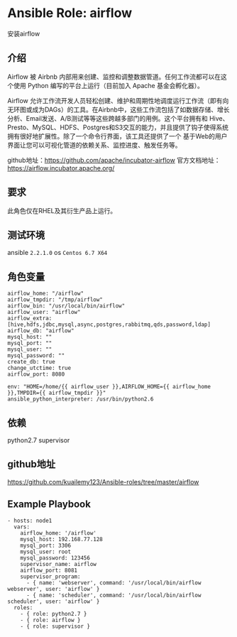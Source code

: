 # Ansible Role: airflow

安装airflow

## 介绍

Airflow 被 Airbnb 内部用来创建、监控和调整数据管道。任何工作流都可以在这个使用 Python 编写的平台上运行（目前加入 Apache 基金会孵化器）。

Airflow 允许工作流开发人员轻松创建、维护和周期性地调度运行工作流（即有向无环图或成为DAGs）的工具。在Airbnb中，这些工作流包括了如数据存储、增长分析、Email发送、A/B测试等等这些跨越多部门的用例。这个平台拥有和 Hive、Presto、MySQL、HDFS、Postgres和S3交互的能力，并且提供了钩子使得系统拥有很好地扩展性。除了一个命令行界面，该工具还提供了一个    基于Web的用户界面让您可以可视化管道的依赖关系、监控进度、触发任务等。  

github地址：https://github.com/apache/incubator-airflow
官方文档地址：https://airflow.incubator.apache.org/

## 要求

此角色仅在RHEL及其衍生产品上运行。

## 测试环境

ansible `2.2.1.0`
os `Centos 6.7 X64`

## 角色变量
	airflow_home: "/airflow"
	airflow_tmpdir: "/tmp/airflow"
	airflow_bin: "/usr/local/bin/airflow"
	airflow_user: "airflow"
	airflow_extra: [hive,hdfs,jdbc,mysql,async,postgres,rabbitmq,qds,password,ldap]
	airflow_db: "airflow"
	mysql_host: ""
	mysql_port: ""
	mysql_user: ""
	mysql_password: ""
	create_db: true
	change_utctime: true
	airflow_port: 8080

	env: "HOME=/home/{{ airflow_user }},AIRFLOW_HOME={{ airflow_home }},TMPDIR={{ airflow_tmpdir }}"
	ansible_python_interpreter: /usr/bin/python2.6
	

## 依赖
python2.7
supervisor

## github地址
https://github.com/kuailemy123/Ansible-roles/tree/master/airflow

## Example Playbook

    - hosts: node1
      vars:
        airflow_home: '/airflow'
        mysql_host: 192.168.77.128
        mysql_port: 3306
        mysql_user: root
        mysql_password: 123456
        supervisor_name: airflow
        airflow_port: 8081
        supervisor_program: 
          - { name: 'webserver', command: '/usr/local/bin/airflow webserver', user: 'airflow' }
          - { name: 'scheduler', command: '/usr/local/bin/airflow scheduler', user: 'airflow' }
      roles:
        - { role: python2.7 }
        - { role: airflow }
        - { role: supervisor }
